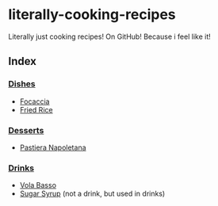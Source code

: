 # literally-cooking-recipes
Literally just cooking recipes! On GitHub! Because i feel like it! 


## Index

### [Dishes](dishes/README.md)
- [Focaccia](dishes/focaccia.md)
- [Fried Rice](dishes/fried-rice.md)

### [Desserts](desserts/README.md)
- [Pastiera Napoletana](desserts/pastiera.md)

### [Drinks](drinks/README.md)
- [Vola Basso](drinks/vola-basso.md)
- [Sugar Syrup](drinks/sugar-syrup.md) (not a drink, but used in drinks)
